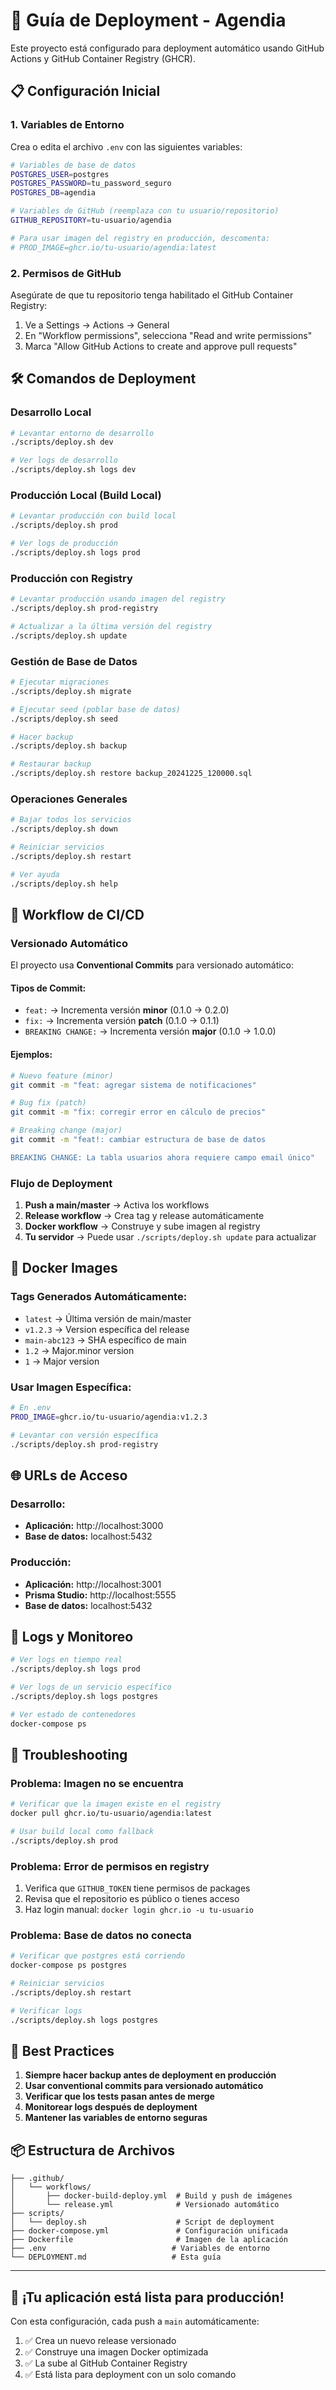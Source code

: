 # 🚀 Guía de Deployment - Agendia

Este proyecto está configurado para deployment automático usando GitHub Actions y GitHub Container Registry (GHCR).

## 📋 Configuración Inicial

### 1. Variables de Entorno

Crea o edita el archivo `.env` con las siguientes variables:

```bash
# Variables de base de datos
POSTGRES_USER=postgres
POSTGRES_PASSWORD=tu_password_seguro
POSTGRES_DB=agendia

# Variables de GitHub (reemplaza con tu usuario/repositorio)
GITHUB_REPOSITORY=tu-usuario/agendia

# Para usar imagen del registry en producción, descomenta:
# PROD_IMAGE=ghcr.io/tu-usuario/agendia:latest
```

### 2. Permisos de GitHub

Asegúrate de que tu repositorio tenga habilitado el GitHub Container Registry:
1. Ve a Settings → Actions → General
2. En "Workflow permissions", selecciona "Read and write permissions"
3. Marca "Allow GitHub Actions to create and approve pull requests"

## 🛠️ Comandos de Deployment

### Desarrollo Local

```bash
# Levantar entorno de desarrollo
./scripts/deploy.sh dev

# Ver logs de desarrollo
./scripts/deploy.sh logs dev
```

### Producción Local (Build Local)

```bash
# Levantar producción con build local
./scripts/deploy.sh prod

# Ver logs de producción
./scripts/deploy.sh logs prod
```

### Producción con Registry

```bash
# Levantar producción usando imagen del registry
./scripts/deploy.sh prod-registry

# Actualizar a la última versión del registry
./scripts/deploy.sh update
```

### Gestión de Base de Datos

```bash
# Ejecutar migraciones
./scripts/deploy.sh migrate

# Ejecutar seed (poblar base de datos)
./scripts/deploy.sh seed

# Hacer backup
./scripts/deploy.sh backup

# Restaurar backup
./scripts/deploy.sh restore backup_20241225_120000.sql
```

### Operaciones Generales

```bash
# Bajar todos los servicios
./scripts/deploy.sh down

# Reiniciar servicios
./scripts/deploy.sh restart

# Ver ayuda
./scripts/deploy.sh help
```

## 🔄 Workflow de CI/CD

### Versionado Automático

El proyecto usa **Conventional Commits** para versionado automático:

#### Tipos de Commit:

- `feat:` → Incrementa versión **minor** (0.1.0 → 0.2.0)
- `fix:` → Incrementa versión **patch** (0.1.0 → 0.1.1)
- `BREAKING CHANGE:` → Incrementa versión **major** (0.1.0 → 1.0.0)

#### Ejemplos:

```bash
# Nuevo feature (minor)
git commit -m "feat: agregar sistema de notificaciones"

# Bug fix (patch)
git commit -m "fix: corregir error en cálculo de precios"

# Breaking change (major)
git commit -m "feat!: cambiar estructura de base de datos

BREAKING CHANGE: La tabla usuarios ahora requiere campo email único"
```

### Flujo de Deployment

1. **Push a main/master** → Activa los workflows
2. **Release workflow** → Crea tag y release automáticamente
3. **Docker workflow** → Construye y sube imagen al registry
4. **Tu servidor** → Puede usar `./scripts/deploy.sh update` para actualizar

## 🐳 Docker Images

### Tags Generados Automáticamente:

- `latest` → Última versión de main/master
- `v1.2.3` → Version específica del release
- `main-abc123` → SHA específico de main
- `1.2` → Major.minor version
- `1` → Major version

### Usar Imagen Específica:

```bash
# En .env
PROD_IMAGE=ghcr.io/tu-usuario/agendia:v1.2.3

# Levantar con versión específica
./scripts/deploy.sh prod-registry
```

## 🌐 URLs de Acceso

### Desarrollo:
- **Aplicación:** http://localhost:3000
- **Base de datos:** localhost:5432

### Producción:
- **Aplicación:** http://localhost:3001
- **Prisma Studio:** http://localhost:5555
- **Base de datos:** localhost:5432

## 📝 Logs y Monitoreo

```bash
# Ver logs en tiempo real
./scripts/deploy.sh logs prod

# Ver logs de un servicio específico
./scripts/deploy.sh logs postgres

# Ver estado de contenedores
docker-compose ps
```

## 🔧 Troubleshooting

### Problema: Imagen no se encuentra

```bash
# Verificar que la imagen existe en el registry
docker pull ghcr.io/tu-usuario/agendia:latest

# Usar build local como fallback
./scripts/deploy.sh prod
```

### Problema: Error de permisos en registry

1. Verifica que `GITHUB_TOKEN` tiene permisos de packages
2. Revisa que el repositorio es público o tienes acceso
3. Haz login manual: `docker login ghcr.io -u tu-usuario`

### Problema: Base de datos no conecta

```bash
# Verificar que postgres está corriendo
docker-compose ps postgres

# Reiniciar servicios
./scripts/deploy.sh restart

# Verificar logs
./scripts/deploy.sh logs postgres
```

## 🎯 Best Practices

1. **Siempre hacer backup antes de deployment en producción**
2. **Usar conventional commits para versionado automático**
3. **Verificar que los tests pasan antes de merge**
4. **Monitorear logs después de deployment**
5. **Mantener las variables de entorno seguras**

## 📦 Estructura de Archivos

```
├── .github/
│   └── workflows/
│       ├── docker-build-deploy.yml  # Build y push de imágenes
│       └── release.yml              # Versionado automático
├── scripts/
│   └── deploy.sh                    # Script de deployment
├── docker-compose.yml               # Configuración unificada
├── Dockerfile                       # Imagen de la aplicación
├── .env                            # Variables de entorno
└── DEPLOYMENT.md                   # Esta guía
```

---

## 🚀 ¡Tu aplicación está lista para producción!

Con esta configuración, cada push a `main` automáticamente:
1. ✅ Crea un nuevo release versionado
2. ✅ Construye una imagen Docker optimizada
3. ✅ La sube al GitHub Container Registry
4. ✅ Está lista para deployment con un solo comando 